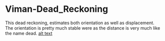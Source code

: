 # Viman-Dead_Reckoning

This dead reckoning, estimates both orientation as well as displacement. The orientation is pretty much stable were as the distance is very much like the name dead.
[alt text](../multimedia/visualisation.png?raw=true)
